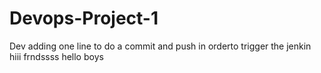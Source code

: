 # Devops-Project-1
Dev
adding one line to do a commit and push in orderto trigger the jenkin
hiii frndssss
hello boys
